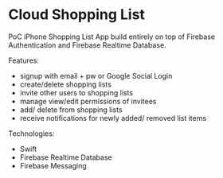 # Cloud Shopping List

PoC iPhone Shopping List App build entirely on top of Firebase Authentication and Firebase Realtime Database.

Features:
- signup with email + pw or Google Social Login
- create/delete shopping lists
- invite other users to shopping lists
- manage view/edit permissions of invitees
- add/ delete from shopping lists
- receive notifications for newly added/ removed list items 

Technologies:
- Swift
- Firebase Realtime Database
- Firebase Messaging
